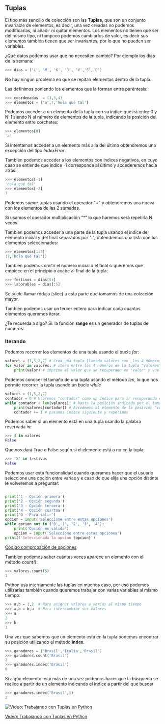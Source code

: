 ## Tuplas

El tipo más sencillo de colección son las **Tuplas**, que son un conjunto invariable de elementos, es decir, una vez creadas no podemos modificarlas, ni añadir ni quitar elementos. Los elementos no tienen que ser del mismo tipo, ni tampoco podemos cambiarlos de valor, es decir sus elementos también tienen que ser invariantes, por lo que no pueden ser variables.

¿Qué datos podemos usar que no necesiten cambio? Por ejemplo los días de la semana:

```python
>>> dias = ('L', 'M', 'X', 'J', 'V','S','D')
```

No hay ningún problema en que se repitan elementos dentro de la tupla.

Las definimos poniendo los elementos que la forman entre paréntesis:

```python
>>> coordenadas  = (1,3,4)
>>> elementos = ('a',7,'hola qué tal')
```

Podemos acceder a un elemento de la tupla con su índice que irá entre 0 y N-1 siendo N el número de elementos de la tupla, indicando la posición del elemento entre corchetes:

```python
>>> elementos[0]
'a'
```

Si intentamos acceder a un elemento más allá del último obtendremos una excepción del tipo *IndexError*.

También podemos acceder a los elementos con índices negativos, en cuyo caso se entiende que índice -1 corresponde al último y accederemos hacia atrás:

```python
>>> elementos[-1]
'hola qué tal'
>>> elementos[-2]
7
```
Podemos *sumar* tuplas usando el operador "+" y obtendremos una nueva con los elementos de las 2 sumadas.

Si usamos el operador multiplicación "*" lo que haremos será repetirla N veces.

También podemos acceder a una parte de la tupla usando el índice de elemento inicial y del final separados por ":", obtendremos una lista con los elementos seleccionados:

```python
>>> elementos[1:2]
(7,'hola qué tal'))
```
También podemos omitir el número inicial o el final si queremos que empiece en el principio o acabe al final de la tupla:

```python
>>> festivos = dias[5:]
>>> laborables = dias[:5] 
```
Se suele llamar rodaja (slice) a esta parte que tomamos de una colección mayor.

También podemos usar un tercer entero para indicar cada cuantos elementos queremos iterar.

¿Te recuerda a algo? Sí: la función **range** es un generador de tuplas de números.

### Iterando

Podemos recorrer los elementos de una tupla usando el bucle *for*:

```python
valores = (1,5,2,7) # Crea una tupla llamada valores con  los 4 números indicados
for valor in valores: # itera entre los 4 números de la tupla "valores" recuperando cada vez uno en la variable "valor"
    print(valor) # imprime el valor que se recuperado en "valor" y vuelve a repetir el bucle hasta que no queden más valores
```

Podemos conocer el tamaño de una tupla usando el método *len*, lo que nos permite recorrer la tupla usando un bucle *while*


```python
valores = (1,5,2,7)
contador = 0 # Usaremos "contador" como un índice para ir recuperando el elemento de la posición "contador" desde la posición 0 (el primero)
while contador < len(valores): # hasta la posición indicada por el tamaño "len(valores)"
    print(valores[contador]) # Accedemos al elemento de la posición "contador" y lo imprimimos
    contador += 1 # pasamos índice siguiente y repetimos
```

Podemos saber si un elemento está en una tupla usando la palabra reservada *in*:

```python
>>> 4 in valores
False
```
Que nos dará True o False según si el elemento está o no en la tupla.

```python
>>> 'X' in festivos
False
```

Podemos usar esta funcionalidad cuando queramos hacer que el usuario seleccione una opción entre varias y e caso de que elija una opción distinta le volveremos a preguntar:

```python

print('1 - Opción primera')
print('2 - Opción segunda')
print('3 - Opción tercera')
print('4 - Opción cuartaa')
print('0 - Para salir')
opcion = input('Seleccione entre estas opciones')
while opcion not in ('0','1', '2', '3', '4'):
    print('Opción no válida')
    opcion = input('Seleccione entre estas opciones')
print(f'Seleccionada la opción {opcion}')
```

[Código comprobación de opciones](https://raw.githubusercontent.com/javacasm/CursoPython/master/codigo/7.10.TestOpciones.py)


También podemos saber cuántas veces aparece un elemento con el método *count()*:

```python
>>> valores.count(5)
1
```

Python usa internamente las tuplas en muchos caso, por eso podemos utilizarlas también cuando queremos trabajar con varias variables al mismo tiempo:

```python
>>> a,b = 1,2  # Para asignar valores a varias al mismo tiempo
>>> a,b = b,a  # Para intercambiar sus valores
>>> a
2
>>> b
1
```
Una vez que sabemos que un elemento está en la tupla podemos encontrar su posición utilizando el método **index**. 

```python
>>> ganadores = ('Brasil','Italia','Brasil')
>>> ganadores.count('Brasil')
2
>>> ganadores.index('Brasil')
0
```

Si algún elemento está más de una vez podemos hacer que la búsqueda se realice a partir de un elemento indicando el índice a partir del que buscar

```python
>>> ganadores.index('Brasil',1)
2
```


[![Vídeo: Trabajando con Tuplas en Python](https://img.youtube.com/vi/UgkibiYHLck/0.jpg)](https://drive.google.com/file/d/1Eu_FCs0jvaBcgR82dgjCoo1EFcLIDGIM/view?usp=sharing)

[Vídeo: Trabajando con Tuplas en Python](https://drive.google.com/file/d/1Eu_FCs0jvaBcgR82dgjCoo1EFcLIDGIM/view?usp=sharing)


